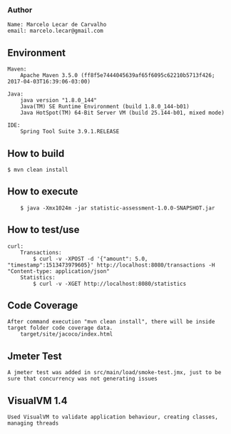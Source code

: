 ### Author
	Name: Marcelo Lecar de Carvalho
	email: marcelo.lecar@gmail.com

## Environment
	Maven: 
		Apache Maven 3.5.0 (ff8f5e7444045639af65f6095c62210b5713f426; 2017-04-03T16:39:06-03:00)
	
	Java: 
		java version "1.8.0_144"
		Java(TM) SE Runtime Environment (build 1.8.0_144-b01)
		Java HotSpot(TM) 64-Bit Server VM (build 25.144-b01, mixed mode)
		
	IDE:
		Spring Tool Suite 3.9.1.RELEASE

## How to build

    $ mvn clean install

## How to execute

		$ java -Xmx1024m -jar statistic-assessment-1.0.0-SNAPSHOT.jar
    
## How to test/use

	curl:
		Transactions:
			$ curl -v -XPOST -d '{"amount": 5.0, "timestamp":1513473979605}' http://localhost:8080/transactions -H "Content-type: application/json"
		Statistics:
			$ curl -v -XGET http://localhost:8080/statistics

## Code Coverage
	After command execution "mvn clean install", there will be inside target folder code coverage data.
		target/site/jacoco/index.html

## Jmeter Test
	A jmeter test was added in src/main/load/smoke-test.jmx, just to be sure that concurrency was not generating issues

## VisualVM 1.4
	Used VisualVM to validate application behaviour, creating classes, managing threads
		

